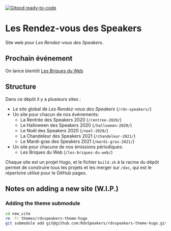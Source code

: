[![Gitpod ready-to-code](https://img.shields.io/badge/Gitpod-ready--to--code-blue?logo=gitpod)](https://gitpod.io/#https://github.com/RdvSpeakers/rdv-speakers)

# Les Rendez-vous des Speakers

 

Site web pour *Les Rendez-vous des Speakers*.

  

## Prochain événement

On lance bientôt [Les Briques du Web](https://rdv-speakers.fr/les-briques-du-web/)



## Structure

Dans ce dépôt il y a plusieurs sites :

- Le site global de *Les Rendez-vous des Speakers* (`/rdv-speakers/`)
- Un site pour chacun de nos événements:
  - La Rentrée des Speakers 2020 (`/rentree-2020/`)
  - Le Halloween des Speakers 2020 (`/halloween-2020/`)
  - Le Noël des Speakers 2020 (`/noel-2020/`)
  - La Chandeleur des Speakers 2021 (`/chandeleur-2021/`)
  - Le Mardi-gras des Speakers 2021 (`/mardi-gras-2021/`)
- Un site pour chacune de nos émissions périodiques:
  - Les Briques du Web (`/les-briques-du-web/`)

Chaque site est un projet Hugo, et le fichier `build.sh` à la racine du dépôt permet de construire tous les projets et les merger sur `/doc`, qui est le répertoire utilisé pour le GitHub pages.






## Notes on adding a new site (W.I.P.)


### Adding the theme submodule

```bash
cd new_site
rm -fr themes/rdvspeakers-theme-hugo 
git submodule add git@github.com:RdvSpeakers/rdvspeakers-theme-hugo.git themes/rdvspeakers-theme-hugo
```